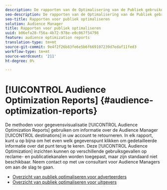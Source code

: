 ```yaml
---
description: De rapporten van de Optimalisering van de Publiek gebruiken gegevens visualisatiemethodes om informatie over de bestemmingen in uw rekening van de Audience Manager terug te keren. In elk rapport, kunt u op bijna om het even welk gegevenspunt klikken om gedetailleerde informatie over dat punt terug te keren. Deze inzichten van de Optimalisering van de Publiek kunnen op verscheidene gebruiksgevallen over reclame en publicatiekanalen worden toegepast, maar zijn niet door gebrek beschikbaar. Neem contact op met uw consultant voor Audience Managers om aan de slag te gaan.
seo-description: De rapporten van de Optimalisering van de Publiek gebruiken gegevens visualisatiemethodes om informatie over de bestemmingen in uw rekening van de Audience Manager terug te keren. In elk rapport, kunt u op bijna om het even welk gegevenspunt klikken om gedetailleerde informatie over dat punt terug te keren. Deze inzichten van de Optimalisering van de Publiek kunnen op verscheidene gebruiksgevallen over reclame en publicatiekanalen worden toegepast, maar zijn niet door gebrek beschikbaar. Neem contact op met uw consultant voor Audience Managers om aan de slag te gaan.
seo-title: Rapporten voor publiek optimaliseren
solution: Audience Manager
title: Rapporten voor publiek optimaliseren
uuid: b06efa28-f56a-4b72-978e-e0c067f54798
feature: audience optimization reports
translation-type: tm+mt
source-git-commit: 9e4f2f26b83fe6e5b6f669107239d7edaf11fed3
workflow-type: tm+mt
source-wordcount: '211'
ht-degree: 0%

---
```



# [!UICONTROL Audience Optimization Reports] {#audience-optimization-reports}

De methoden voor gegevensvisualisatie [!UICONTROL Audience Optimization Reports] gebruiken om informatie over de Audience Manager [!UICONTROL destinations] in uw account te retourneren. In elk rapport, kunt u op bijna om het even welk gegevenspunt klikken om gedetailleerde informatie over dat punt terug te keren. Deze [!UICONTROL Audience Optimization] inzichten kunnen op verschillende gebruiksgevallen op reclame- en publicatiekanalen worden toegepast, maar zijn standaard niet beschikbaar. Neem contact op met uw consultant voor Audience Managers om aan de slag te gaan.

+ [Overzicht van publiek optimaliseren voor adverteerders](aor-advertisers/aor-advertisers.md)
+ [Overzicht van publiek optimaliseren voor uitgevers](aor-publishers/aor-publishers.md)